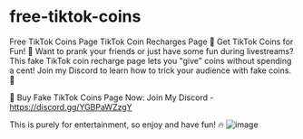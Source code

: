 # free-tiktok-coins
Free TikTok Coins Page
TikTok Coin Recharges Page
💸 Get TikTok Coins for Fun! 💸
Want to prank your friends or just have some fun during livestreams? This fake TikTok coin recharge page lets you "give" coins without spending a cent! Join my Discord to learn how to trick your audience with fake coins. 🚀

🔗 Buy Fake TikTok Coins Page Now: Join My Discord - https://discord.gg/YGBPaWZzgY

This is purely for entertainment, so enjoy and have fun! 🔥
![image](https://github.com/user-attachments/assets/ebc20294-335e-4dbc-aac4-f1ff2d70afa0)
